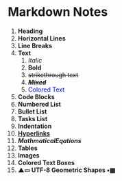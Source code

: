 # Markdown Notes
1. **Heading**
2. **Horizontal Lines**
3. **Line Breaks**
4. **Text**
    1. <em>Italic</em>
    2. <strong>Bold</strong>
    3. <del>strikethrough text</del>
    4. <del><strong><em>Mixed</em></strong></del>
    5. <span style="color:blue">Colored Text</span>
5. **Code Blocks**
6. **Numbered List**
7. **Bullet List**
8. **Tasks List**
9. **Indentation**
10. **[Hyperlinks](https://github.com/FilippoCiarlo/Notes-Markdown)**
11. **$Mathmatical Eqations$**
12. **Tables**
13. **Images**
14. **Colored Text Boxes**
15. **&#9650;&#9645; UTF-8 Geometric Shapes &#9642;&#9641;</br>**
